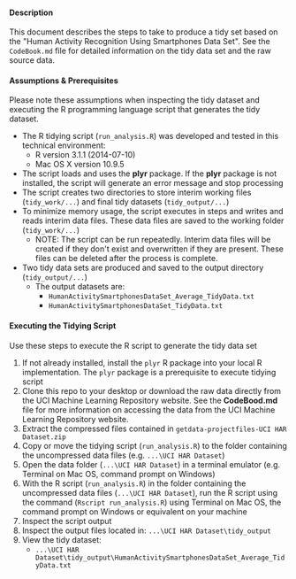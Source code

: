 #### Description

This document describes the steps to take to produce a tidy set based on the "Human Activity Recognition Using Smartphones Data Set".  See the `CodeBook.md` file for detailed information on the tidy data set and the raw source data.

#### Assumptions & Prerequisites

Please note these assumptions when inspecting the tidy dataset and executing the R programming language script that generates the tidy dataset.

* The R tidying script (`run_analysis.R`) was developed and tested in this technical environment:
    * R version 3.1.1 (2014-07-10)
    * Mac OS X version 10.9.5
* The script loads and uses the **plyr** package.  If the **plyr** package is not installed, the script will generate an error message and stop processing
* The script creates two directories to store interim working files (`tidy_work/...`) and final tidy datasets (`tidy_output/...`)
* To minimize memory usage, the script executes in steps and writes and reads interim data files.  These data files are saved to the working folder (`tidy_work/...`)
    * NOTE: The script can be run repeatedly.  Interim data files will be created if they don't exist and overwritten if they are present.  These files can be deleted after the process is complete.
* Two tidy data sets are produced and saved to the output directory (`tidy_output/...`)
    * The output datasets are:
        * `HumanActivitySmartphonesDataSet_Average_TidyData.txt`
        * `HumanActivitySmartphonesDataSet_TidyData.txt`

#### Executing the Tidying Script

Use these steps to execute the R script to generate the tidy data set

1. If not already installed, install the `plyr` R package into your local R implementation.  The `plyr` package is a prerequisite to execute tidying script
1. Clone this repo to your desktop or download the raw data directly from the UCI Machine Learning Repository website. See the **CodeBood.md** file for more information on accessing the data from the UCI Machine Learning Repository website.
1. Extract the compressed files contained in `getdata-projectfiles-UCI HAR Dataset.zip`
1. Copy or move the tidying script (`run_analysis.R`) to the folder containing the uncompressed data files (e.g. `...\UCI HAR Dataset`)
1. Open the data folder (`...\UCI HAR Dataset`) in a terminal emulator (e.g. Terminal on Mac OS, command prompt on Windows)
1. With the R script (`run_analysis.R`) in the folder containing the uncompressed data files (`...\UCI HAR Dataset`), run the R script using the command (`Rscript run_analysis.R`) using Terminal on Mac OS, the command prompt on Windows or equivalent on your machine
1. Inspect the script output
1. Inspect the output files located in: `...\UCI HAR Dataset\tidy_output`
1. View the tidy dataset:
    * `...\UCI HAR Dataset\tidy_output\HumanActivitySmartphonesDataSet_Average_TidyData.txt`

